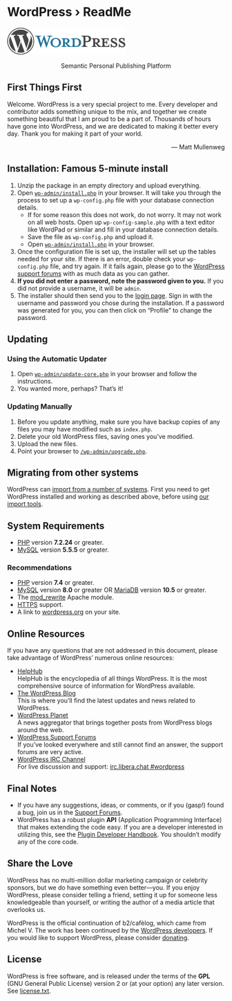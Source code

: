 # WordPress › ReadMe

![WordPress](wp-admin/images/wordpress-logo.png)

<p align="center">Semantic Personal Publishing Platform</p>

## First Things First

Welcome. WordPress is a very special project to me. Every developer and contributor adds something unique to the mix, and together we create something beautiful that I am proud to be a part of. Thousands of hours have gone into WordPress, and we are dedicated to making it better every day. Thank you for making it part of your world.

<p align="right">— Matt Mullenweg</p>

## Installation: Famous 5-minute install

1. Unzip the package in an empty directory and upload everything.
2. Open [`wp-admin/install.php`](wp-admin/install.php) in your browser. It will take you through the process to set up a `wp-config.php` file with your database connection details.
   - If for some reason this does not work, do not worry. It may not work on all web hosts. Open up `wp-config-sample.php` with a text editor like WordPad or similar and fill in your database connection details.
   - Save the file as `wp-config.php` and upload it.
   - Open [`wp-admin/install.php`](wp-admin/install.php) in your browser.
3. Once the configuration file is set up, the installer will set up the tables needed for your site. If there is an error, double check your `wp-config.php` file, and try again. If it fails again, please go to the [WordPress support forums](https://wordpress.org/support/forums/) with as much data as you can gather.
4. **If you did not enter a password, note the password given to you.** If you did not provide a username, it will be `admin`.
5. The installer should then send you to the [login page](wp-login.php). Sign in with the username and password you chose during the installation. If a password was generated for you, you can then click on “Profile” to change the password.

## Updating

### Using the Automatic Updater

1. Open [`wp-admin/update-core.php`](wp-admin/update-core.php) in your browser and follow the instructions.
2. You wanted more, perhaps? That’s it!

### Updating Manually

1. Before you update anything, make sure you have backup copies of any files you may have modified such as `index.php`.
2. Delete your old WordPress files, saving ones you’ve modified.
3. Upload the new files.
4. Point your browser to [`/wp-admin/upgrade.php`](wp-admin/upgrade.php).

## Migrating from other systems

WordPress can [import from a number of systems](https://developer.wordpress.org/advanced-administration/wordpress/import/). First you need to get WordPress installed and working as described above, before using [our import tools](wp-admin/import.php).

## System Requirements

- [PHP](https://www.php.net/) version **7.2.24** or greater.
- [MySQL](https://www.mysql.com/) version **5.5.5** or greater.

### Recommendations

- [PHP](https://www.php.net/) version **7.4** or greater.
- [MySQL](https://www.mysql.com/) version **8.0** or greater OR [MariaDB](https://mariadb.org/) version **10.5** or greater.
- The [mod_rewrite](https://httpd.apache.org/docs/2.2/mod/mod_rewrite.html) Apache module.
- [HTTPS](https://wordpress.org/news/2016/12/moving-toward-ssl/) support.
- A link to [wordpress.org](https://wordpress.org/) on your site.

## Online Resources

If you have any questions that are not addressed in this document, please take advantage of WordPress’ numerous online resources:

- [HelpHub](https://wordpress.org/documentation/)  
  HelpHub is the encyclopedia of all things WordPress. It is the most comprehensive source of information for WordPress available.
- [The WordPress Blog](https://wordpress.org/news/)  
  This is where you’ll find the latest updates and news related to WordPress.
- [WordPress Planet](https://planet.wordpress.org/)  
  A news aggregator that brings together posts from WordPress blogs around the web.
- [WordPress Support Forums](https://wordpress.org/support/forums/)  
  If you’ve looked everywhere and still cannot find an answer, the support forums are very active.
- [WordPress IRC Channel](https://make.wordpress.org/support/handbook/appendix/other-support-locations/introduction-to-irc/)  
  For live discussion and support: [irc.libera.chat #wordpress](https://web.libera.chat/#wordpress)

## Final Notes

- If you have any suggestions, ideas, or comments, or if you (gasp!) found a bug, join us in the [Support Forums](https://wordpress.org/support/forums/).
- WordPress has a robust plugin **API** (Application Programming Interface) that makes extending the code easy. If you are a developer interested in utilizing this, see the [Plugin Developer Handbook](https://developer.wordpress.org/plugins/). You shouldn’t modify any of the core code.

## Share the Love

WordPress has no multi-million dollar marketing campaign or celebrity sponsors, but we do have something even better—you. If you enjoy WordPress, please consider telling a friend, setting it up for someone less knowledgeable than yourself, or writing the author of a media article that overlooks us.

WordPress is the official continuation of b2/cafèlog, which came from Michel V. The work has been continued by the [WordPress developers](https://wordpress.org/about/). If you would like to support WordPress, please consider [donating](https://wordpress.org/donate/).

## License

WordPress is free software, and is released under the terms of the **GPL** (GNU General Public License) version 2 or (at your option) any later version. See [license.txt](license.txt).
